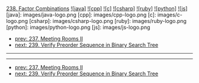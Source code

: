[238. Factor Combinations](https://leetcode.com/problems/factor-combinations/)
[![java]](https://github.com/leetcode-study-group/leetcode-java-solutions/blob/master/238-factor-combinations.md)
[![cpp]](https://github.com/leetcode-study-group/leetcode-cpp-solutions/blob/master/238-factor-combinations.md)
[![c]](https://github.com/leetcode-study-group/leetcode-c-solutions/blob/master/238-factor-combinations.md)
[![csharp]](https://github.com/leetcode-study-group/leetcode-csharp-solutions/blob/master/238-factor-combinations.md)
[![ruby]](https://github.com/leetcode-study-group/leetcode-ruby-solutions/blob/master/238-factor-combinations.md)
[![python]](https://github.com/leetcode-study-group/leetcode-python-solutions/blob/master/238-factor-combinations.md)
[![js]](https://github.com/leetcode-study-group/leetcode-js-solutions/blob/master/238-factor-combinations.md)
[java]: images/java-logo.png
[cpp]: images/cpp-logo.png
[c]: images/c-logo.png
[csharp]: images/csharp-logo.png
[ruby]: images/ruby-logo.png
[python]: images/python-logo.png
[js]: images/js-logo.png

- [prev: 237. Meeting Rooms II](237-meeting-rooms-ii.md)
- [next: 239. Verify Preorder Sequence in Binary Search Tree](239-verify-preorder-sequence-in-binary-search-tree.md)

---


---

- [prev: 237. Meeting Rooms II](237-meeting-rooms-ii.md)
- [next: 239. Verify Preorder Sequence in Binary Search Tree](239-verify-preorder-sequence-in-binary-search-tree.md)

